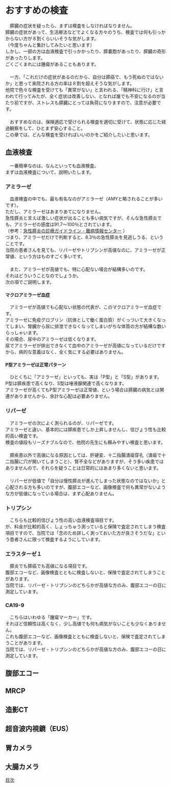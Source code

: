 ﻿# おすすめの検査

　膵臓の症状を疑ったら、まずは検査をしなければなりません。  
膵臓の症状があって、生活療法などでよくなる方々のうち、検査では何も引っかからない方が８割くらいいそうな気がします。  
（今度ちゃんと集計してみたいと思います）  
しかし、一部の方は血液検査で引っかかったり、膵嚢胞があったり、膵臓の奇形があったりします。  
ごくごくまれには腫瘍があることもあります。  
　  
　一方、「これだけの症状があるのだから、自分は膵癌で、もう死ぬのではないか」と思って来院される方の率は８割を超えそうな気がします。  
他院で色々な検査を受けても「異常がない」と言われる、「精神科に行け」と言われて行ってみたが、全く症状は改善しない、となれば誰でも不安になるのが当たり前ですが、ストレスも膵臓にとっては負荷になりますので、注意が必要です。  
　  
　おすすめなのは、保険適応で受けられる検査を適切に受けて、状態に応じた経過観察をして、ひとまず安心すること。  
この章では、どんな検査を受ければいいのかをご紹介したいと思います。  

## 血液検査

　一番簡単なのは、なんといっても血液検査。  
まずは血液検査について、説明いたします。  

### アミラーゼ

　血液検査の中でも、最も有名なのがアミラーゼ（AMYと略されることが多いです）。  
ただし、アミラーゼはあまりあてになりません。  
急性膵炎と言えば激しい症状が出ることも多い病気ですが、そんな急性膵炎でも、アミラーゼの感度は91.7～100％とされています。  
（参考：[急性膵炎の診療ガイドライン - 難病情報センター](http://www.nanbyou.or.jp/pdf/048_i_guide.pdf) ）  
つまり、アミラーゼだけで判断すると、8.3％の急性膵炎を見逃しうる、ということです。  
当院の患者さんを見ても、リパーゼやトリプシンが高値なのに、アミラーゼが正常値、という方はものすごく多いです。  
　  
　また、アミラーゼが高値でも、特に心配ない場合が結構多いのです。  
それはどういうことなのでしょうか。  
次の項でご説明します。  

#### マクロアミラーゼ血症

　アミラーゼが高値でも心配ない状態の代表が、このマクロアミラーゼ血症です。  
アミラーゼに免疫グロブリン（抗体として働く蛋白質）がくっついて大きくなってしまい、腎臓から尿に排泄できなくなってしまいがちな体質の方が結構な数いらっしゃいます。  
その場合、尿中のアミラーゼは低くなります。  
尿でアミラーゼが排出できなくて血中のアミラーゼが高値になっているだけですから、病的な意義はなく、全く気にする必要はありません。  

#### P型アミラーゼは正常パターン

　ひとくちに「アミラーゼ」といっても、実は「P型」と「S型」があります。  
P型は膵疾患で高くなり、S型は唾液腺関連で高くなります。  
アミラーゼが高くてもP型アミラーゼは正常値、という場合は膵臓の病気とは関連がありませんから、余計な心配は必要ありません。  

### リパーゼ

　アミラーゼの次によく測られるのが、リパーゼです。  
アミラーゼと違い、基本的には膵疾患でしか上昇しませんし、信ぴょう性も比較的高い検査です。  
検査の値段もリーズナブルなので、他院の先生にも頼みやすい検査と思います。  
　  
　膵疾患以外で高値になる原因としては、肝硬変、十二指腸潰瘍穿孔（潰瘍で十二指腸に穴が開いてしまうこと）、腎不全などがありますが、そう多い疾患ではありませんので、それらを疑うことは日常的にはあまり多くないと思います。  
　  
　リパーゼが低値で「自分は慢性膵炎が進んでしまった状態なのではないか」と心配される方も多いのですが、腹部エコーなど、画像検査で何も異常がないような方が低値になっている場合は、まず心配ありません。  

### トリプシン

　こちらも比較的信ぴょう性の高い血液検査項目です。  
が、料金が比較的高く、しょっちゅう測っていると保険で査定されてしまう検査項目ですので、当院では「念のため詳しく測っておいた方が良さそうだな」という患者さんに限って検査するようにしています。  

### エラスターゼ１

　膵炎でも膵癌でも高値になる項目です。  
腹部エコーなど、画像検査とともに検査しないと、保険で査定されてしまうことがあります。  
当院では、リパーゼ・トリプシンのどちらかが高値な方のみ、腹部エコーの日に測定しています。  

### CA19-9

　こちらはいわゆる「腫瘍マーカー」です。  
それほど信頼性は高くなく、少し高値でも何も病気がないことも少なくありません。  
これも腹部エコーなど、画像検査とともに検査しないと、保険で査定されてしまうことがあります。  
当院では、リパーゼ・トリプシンのどちらかが高値な方のみ、腹部エコーの日に測定しています。  

## 腹部エコー

## MRCP

## 造影CT

## 超音波内視鏡（EUS）

## 胃カメラ

## 大腸カメラ


[目次](README.md)
